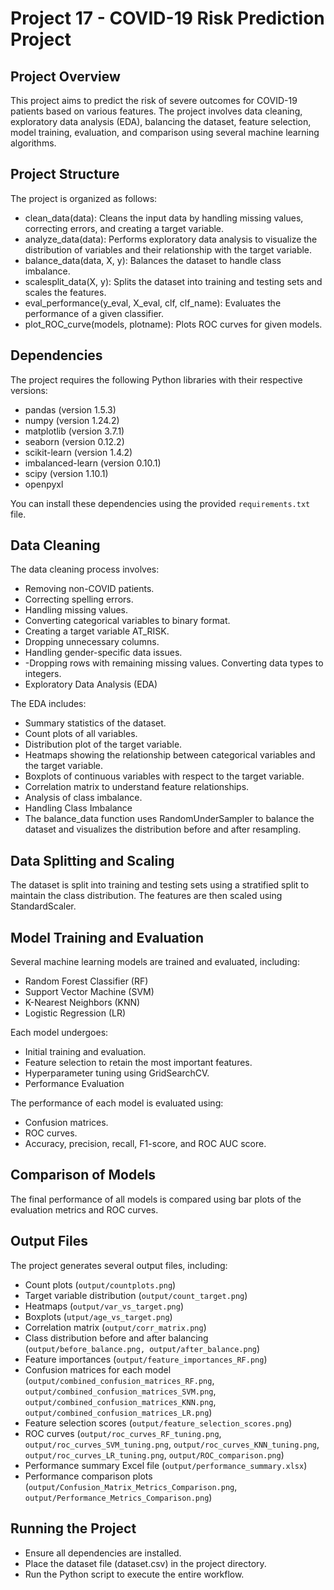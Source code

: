 # Project 17 - COVID-19 Risk Prediction Project
## Project Overview
This project aims to predict the risk of severe outcomes for COVID-19 patients based on various features. The project involves data cleaning, exploratory data analysis (EDA), balancing the dataset, feature selection, model training, evaluation, and comparison using several machine learning algorithms.

## Project Structure
The project is organized as follows:
- clean_data(data): Cleans the input data by handling missing values, correcting errors, and creating a target variable.
- analyze_data(data): Performs exploratory data analysis to visualize the distribution of variables and their relationship with the target variable.
- balance_data(data, X, y): Balances the dataset to handle class imbalance.
- scalesplit_data(X, y): Splits the dataset into training and testing sets and scales the features.
- eval_performance(y_eval, X_eval, clf, clf_name): Evaluates the performance of a given classifier.
- plot_ROC_curve(models, plotname): Plots ROC curves for given models.

## Dependencies
The project requires the following Python libraries with their respective versions:
- pandas (version 1.5.3)
- numpy (version 1.24.2)
- matplotlib (version 3.7.1)
- seaborn (version 0.12.2)
- scikit-learn (version 1.4.2)
- imbalanced-learn (version 0.10.1)
- scipy (version 1.10.1)
- openpyxl

You can install these dependencies using the provided `requirements.txt` file.

## Data Cleaning
The data cleaning process involves:
- Removing non-COVID patients.
- Correcting spelling errors.
- Handling missing values.
- Converting categorical variables to binary format.
- Creating a target variable AT_RISK.
- Dropping unnecessary columns.
- Handling gender-specific data issues.
- -Dropping rows with remaining missing values.
 Converting data types to integers.
- Exploratory Data Analysis (EDA)

The EDA includes:
- Summary statistics of the dataset.
- Count plots of all variables.
- Distribution plot of the target variable.
- Heatmaps showing the relationship between categorical variables and the target variable.
- Boxplots of continuous variables with respect to the target variable.
- Correlation matrix to understand feature relationships.
- Analysis of class imbalance.
- Handling Class Imbalance
- The balance_data function uses RandomUnderSampler to balance the dataset and visualizes the distribution before and after resampling.

## Data Splitting and Scaling
The dataset is split into training and testing sets using a stratified split to maintain the class distribution. The features are then scaled using StandardScaler.

## Model Training and Evaluation
Several machine learning models are trained and evaluated, including:
- Random Forest Classifier (RF)
- Support Vector Machine (SVM)
- K-Nearest Neighbors (KNN)
- Logistic Regression (LR)

Each model undergoes:
- Initial training and evaluation.
- Feature selection to retain the most important features.
- Hyperparameter tuning using GridSearchCV.
- Performance Evaluation

The performance of each model is evaluated using:
- Confusion matrices.
- ROC curves.
- Accuracy, precision, recall, F1-score, and ROC AUC score.

## Comparison of Models
The final performance of all models is compared using bar plots of the evaluation metrics and ROC curves.

## Output Files
The project generates several output files, including:
- Count plots (`output/countplots.png`)
- Target variable distribution (`output/count_target.png`)
- Heatmaps (`output/var_vs_target.png`)
- Boxplots (`utput/age_vs_target.png`)
- Correlation matrix (`output/corr_matrix.png`)
- Class distribution before and after balancing (`output/before_balance.png, output/after_balance.png`)
- Feature importances (`output/feature_importances_RF.png`)
- Confusion matrices for each model (`output/combined_confusion_matrices_RF.png`, `output/combined_confusion_matrices_SVM.png`, `output/combined_confusion_matrices_KNN.png`, `output/combined_confusion_matrices_LR.png`)
- Feature selection scores (`output/feature_selection_scores.png`)
- ROC curves (`output/roc_curves_RF_tuning.png`, `output/roc_curves_SVM_tuning.png`, `output/roc_curves_KNN_tuning.png`, `output/roc_curves_LR_tuning.png`, `output/ROC_comparison.png`)
- Performance summary Excel file (`output/performance_summary.xlsx`)
- Performance comparison plots (`output/Confusion_Matrix_Metrics_Comparison.png`, `output/Performance_Metrics_Comparison.png`)

## Running the Project
- Ensure all dependencies are installed.
- Place the dataset file (dataset.csv) in the project directory.
- Run the Python script to execute the entire workflow.
